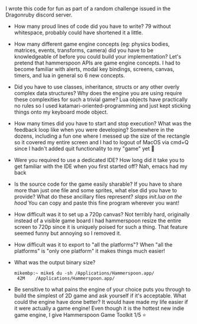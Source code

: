I wrote this code for fun as part of a random challenge issued in the Dragonruby discord server.

- How many proud lines of code did you have to write?
  79 without whitespace, probably could have shortened it a little.

- How many different game engine concepts (eg: physics bodies, matrices, events, transforms, camera) did you have to be knowledgeable of before you could build your implementation?
  Let's pretend that hammerspoon APIs are game engine concepts. I had to become familiar with alerts, modal key bindings, screens, canvas, timers, and lua in general so 6 new concepts.

- Did you have to use classes, inheritance, structs or any other overly complex data structures? Why does the engine you are using require these complexities for such a trivial game?
  Lua objects have practically no rules so I used katamari-oriented-programming and just kept sticking things onto my keyboard mode object.

- How many times did you have to start and stop execution? What was the feedback loop like when you were developing?
  Somewhere in the dozens, including a fun one where I messed up the size of the rectangle so it covered my entire screen and I had to logout of MacOS via cmd+Q since I hadn't added quit functionality to my "game" yet :rofl:

- Were you required to use a dedicated IDE? How long did it take you to get familiar with the IDE when you first started off?
  Nah, emacs had my back

- Is the source code for the game easily sharable? If you have to share more than just one file and some sprites, what else did you have to provide? What do these ancillary files represent?
  *slaps init.lua on the hood* You can copy and paste this fine program wherever you want!

- How difficult was it to set up a 720p canvas?
  Not terribly hard, originally instead of a visible game board I had hammerspoon resize the entire screen to 720p since it is uniquely poised for such a thing. That feature seemed funny but annoying so I removed it.

- How difficult was it to export to "all the platforms"?
  When "all the platforms" is "only one platform" it makes things much easier!

- What was the output binary size?
  ```
  mikembp:~ mike$ du -sh /Applications/Hammerspoon.app/
   42M    /Applications/Hammerspoon.app/
  ```

- Be sensitive to what pains the engine of your choice puts you through to build the simplest of 2D game and ask yourself if it's acceptable. What could the engine have done better?
  It would have made my life easier if it were actually a game engine! Even though it is the hottest new indie game engine, I give Hammerspoon Game Toolkit 1/5 :star:
